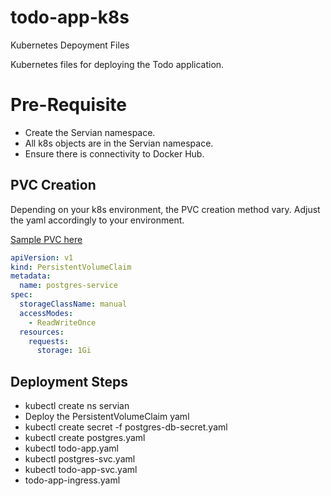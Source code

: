 # todo-app-k8s
Kubernetes Depoyment Files

Kubernetes files for deploying the Todo application. 

# Pre-Requisite

* Create the Servian namespace. 
* All k8s objects are in the Servian namespace.
* Ensure there is connectivity to Docker Hub.

## PVC Creation

Depending on your k8s environment, the PVC creation method vary. Adjust the yaml accordingly to your environment.

[Sample PVC here](https://kubernetes.io/docs/tasks/configure-pod-container/configure-persistent-volume-storage/#create-a-persistentvolumeclaim)

```yaml
apiVersion: v1
kind: PersistentVolumeClaim
metadata:
  name: postgres-service
spec:
  storageClassName: manual
  accessModes:
    - ReadWriteOnce
  resources:
    requests:
      storage: 1Gi
```
## Deployment Steps



* kubectl create ns servian
* Deploy the  PersistentVolumeClaim yaml
* kubectl create secret -f postgres-db-secret.yaml 
* kubectl create postgres.yaml
* kubectl todo-app.yaml
* kubectl postgres-svc.yaml
* kubectl todo-app-svc.yaml
* todo-app-ingress.yaml

